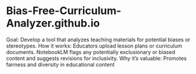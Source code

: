 # Bias-Free-Curriculum-Analyzer.github.io
Goal: Develop a tool that analyzes teaching materials for potential biases or stereotypes. How it works: Educators upload lesson plans or curriculum documents. NotebookLM flags any potentially exclusionary or biased content and suggests revisions for inclusivity. Why it’s valuable: Promotes fairness and diversity in educational content

